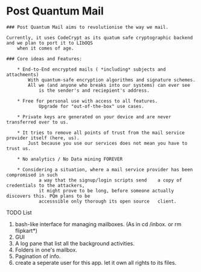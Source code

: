 # Post Quantum Mail

	### Post Quantum Mail aims to revolutionise the way we mail.

	Currently, it uses CodeCrypt as its quatum safe cryptographic backend and we plan to port it to LIbOQS
		when it comes of age.

	### Core ideas and Features:

		* End-to-End encrypted mails ( *including* subjects and attachments)
			With quantum-safe encryption algorithms and signature schemes.
			All we (and anyone who breaks into our systems) can ever see
				is the sender's and reciepient's address.

		* Free for personal use with access to all features.
				Upgrade for "out-of-the-box" use cases.

		* Private keys are generated on your device and are never transferred over to us.

		* It tries to remove all points of trust from the mail service provider itself (here, us).
			Just because you use our services does not mean you have to trust us.

		* No analytics / No Data mining FOREVER

		* Considering a situation, where a mail service provider has been compromised in such 
				a way that the signup/login scripts send	a copy of credentials to the attackers,
				it might prove to be long, before someone actually discovers this. PQm plans to be
				accesssible only thorough its open source	client.


TODO List
1. bash-like interface for managing mailboxes. (As in cd /inbox. or rm flipkart*)
2. GUI
3. A log pane that list all the background activities.
4. Folders in one's mailbox.
5. Pagination of info.
6. create a seperate user for this app. let it own all rights to its files.
